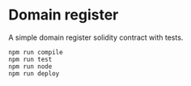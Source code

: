 # Domain register

A simple domain register solidity contract with tests.

```shell
npm run compile
npm run test
npm run node
npm run deploy
```
